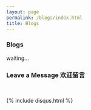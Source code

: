 ```yaml
---
layout: page
permalink: /blogs/index.html
title: Blogs
---
```


### Blogs
waiting...<br>



### Leave a Message 欢迎留言

<br>

{% include disqus.html %} 

<br>


